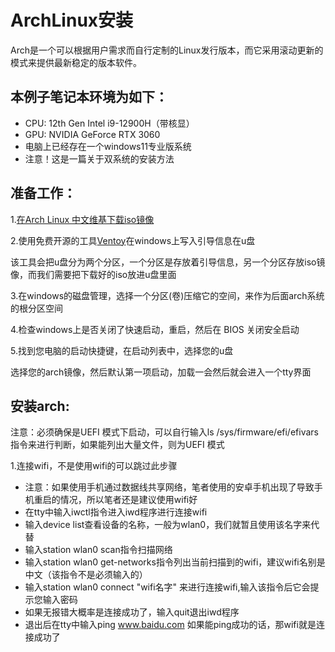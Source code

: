 # ArchLinux安装

Arch是一个可以根据用户需求而自行定制的Linux发行版本，而它采用滚动更新的模式来提供最新稳定的版本软件。

## 本例子笔记本环境为如下：
- CPU: 12th Gen Intel i9-12900H（带核显）
- GPU: NVIDIA GeForce RTX 3060
- 电脑上已经存在一个windows11专业版系统
- 注意！这是一篇关于双系统的安装方法

## 准备工作：
  1.[在Arch Linux 中文维基下载iso镜像](https://archlinux.org/download/)  
  
  2.使用免费开源的工具[Ventoy](https://github.com/ventoy/Ventoy/releases)在windows上写入引导信息在u盘  
  
  该工具会把u盘分为两个分区，一个分区是存放着引导信息，另一个分区存放iso镜像，而我们需要把下载好的iso放进u盘里面  

  3.在windows的磁盘管理，选择一个分区(卷)压缩它的空间，来作为后面arch系统的根分区空间  

  4.检查windows上是否关闭了快速启动，重启，然后在 BIOS 关闭安全启动  

  5.找到您电脑的启动快捷键，在启动列表中，选择您的u盘  

  选择您的arch镜像，然后默认第一项启动，加载一会然后就会进入一个tty界面

  ## 安装arch:
  注意：必须确保是UEFI 模式下启动，可以自行输入ls /sys/firmware/efi/efivars指令来进行判断，如果能列出大量文件，则为UEFI 模式  

  1.连接wifi，不是使用wifi的可以跳过此步骤  

  - 注意：如果使用手机通过数据线共享网络，笔者使用的安卓手机出现了导致手机重启的情况，所以笔者还是建议使用wifi好
  - 在tty中输入iwctl指令进入iwd程序进行连接wifi
  - 输入device list查看设备的名称，一般为wlan0，我们就暂且使用该名字来代替
  - 输入station wlan0 scan指令扫描网络
  - 输入station wlan0 get-networks指令列出当前扫描到的wifi，建议wifi名别是中文（该指令不是必须输入的）
  - 输入station wlan0 connect "wifi名字" 来进行连接wifi,输入该指令后它会提示您输入密码
  - 如果无报错大概率是连接成功了，输入quit退出iwd程序
  - 退出后在tty中输入ping www.baidu.com 如果能ping成功的话，那wifi就是连接成功了

  
  
